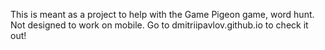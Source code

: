 This is meant as a project to help with the Game Pigeon game, word hunt. Not designed to work on mobile. Go to dmitriipavlov.github.io to check it out!

